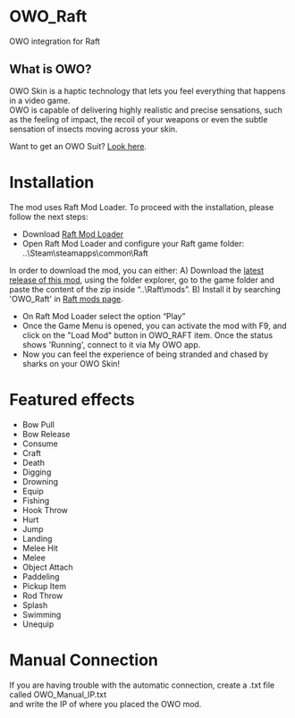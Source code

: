 # OWO_Raft
OWO integration for Raft

## What is OWO?
OWO Skin is a haptic technology that lets you feel everything that happens in a video game.  
OWO is capable of delivering highly realistic and precise sensations, such as the feeling of impact, the recoil of your weapons or even the subtle sensation of insects moving across your skin.

Want to get an OWO Suit? [Look here](https://owogame.com/shop/).

# Installation
The mod uses Raft Mod Loader. To proceed with the installation, please follow the next steps:
- Download [Raft Mod Loader](https://www.raftmodding.com/download)
- Open  Raft Mod Loader and configure your Raft game folder: ..\Steam\steamapps\common\Raft

In order to download the mod, you can either:
A) Download the [latest release of this mod](https://github.com/OWODevelopers/OWO_Raft/releases), using the folder explorer, go to the game folder and paste the content of the zip inside “..\Raft\mods”.
B) Install it by searching 'OWO_Raft' in [Raft mods page](https://www.raftmodding.com/mods).

- On Raft Mod Loader select the option “Play”
- Once the Game Menu is opened, you can activate the mod with F9, and click on the "Load Mod" button in OWO_RAFT item. Once the status shows 'Running', connect to it via My OWO app.
- Now you can feel the experience of being stranded and chased by sharks on your OWO Skin! 

# Featured effects
- Bow Pull
- Bow Release
- Consume
- Craft 
- Death 
- Digging 
- Drowning  
- Equip 
- Fishing 
- Hook Throw 
- Hurt 
- Jump 
- Landing 
- Melee Hit 
- Melee 
- Object Attach 
- Paddeling 
- Pickup Item 
- Rod Throw 
- Splash 
- Swimming 
- Unequip 

# Manual Connection
If you are having trouble with the automatic connection, create a .txt file called OWO_Manual_IP.txt  
and write the IP of where you placed the OWO mod.
